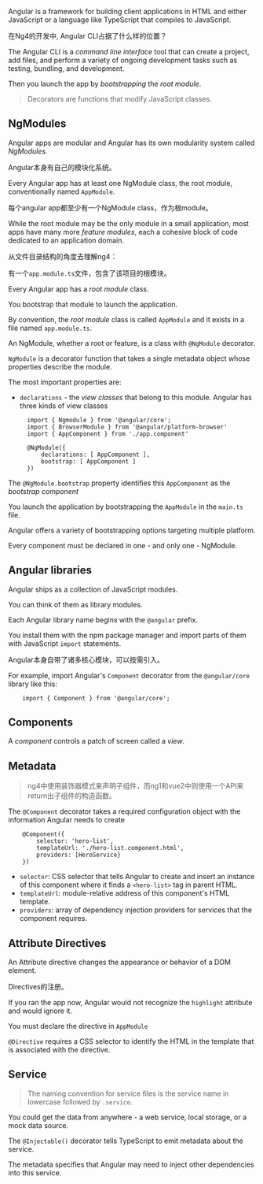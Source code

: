 Angular is a framework for building client applications in HTML and either JavaScript or a language like TypeScript that compiles to JavaScript.

在Ng4的开发中, Angular CLI占据了什么样的位置？

The Angular CLI is a *command line interface* tool that can create a project, add files, and perform a variety of ongoing development tasks such as testing, bundling, and development.

Then you launch the app by *bootstrapping* the *root module*.

> Decorators are functions that modify JavaScript classes.

## NgModules

Angular apps are modular and Angular has its own modularity system called *NgModules*.

Angular本身有自己的模块化系统。

Every Angular app has at least one NgModule class, the root module, conventionally named `AppModule`.

每个angular app都至少有一个NgModule class，作为根module。

While the root module may be the only module in a small application, most apps have many more *feature modules*, each a cohesive block of code dedicated to an application domain.

从文件目录结构的角度去理解ng4：

有一个`app.module.ts`文件，包含了该项目的根模块。

Every Angular app has a *root module* class.

You bootstrap that module to launch the application.

By convention, the *root module* class is called `AppModule` and it exists in a file named `app.module.ts`.

An NgModule, whether a root or feature, is a class with `@NgModule` decorator.

`NgModule` is a decorator function that takes a single metadata object whose properties describe the module.

The most important properties are:

- `declarations` - the *view classes* that belong to this module. Angular has three kinds of view classes


        import { Ngmodule } from '@angular/core';
        import { BrowserModule } from '@angular/platform-browser'
        import { AppComponent } from './app.component'
        
        @NgModule({
            declarations: [ AppComponent ],
            bootstrap: [ AppComponent ]
        })
        
The `@NgModule.bootstrap` property identifies this `AppComponent` as the *bootstrap component*

You launch the application by bootstrapping the `AppModule` in the `main.ts` file.

Angular offers a variety of bootstrapping options targeting multiple platform.

Every component must be declared in one - and only one - NgModule.       

## Angular libraries

Angular ships as a collection of JavaScript modules.

You can think of them as library modules.

Each Angular library name begins with the `@angular` prefix.

You install them with the npm package manager and import parts of them with JavaScript `import` statements.

Angular本身自带了诸多核心模块，可以按需引入。

For example, import Angular's `Component` decorator from the `@angular/core` library like this:

        import { Component } from '@angular/core';
        


## Components

A *component* controls a patch of screen called a *view*.

## Metadata

> ng4中使用装饰器模式来声明子组件，而ng1和vue2中则使用一个API来return出子组件的构造函数。

The `@Component` decorator takes a required configuration object with the information Angular needs to create 

        @Component({
            selector: 'hero-list',
            templateUrl: './hero-list.component.html',
            providers: [HeroService}
        })
            
            
- `selector`: CSS selector that tells Angular to create and insert an instance of this component where it finds a `<hero-list>` tag in parent HTML.
- `templateUrl`: module-relative address of this component's HTML template.
- `providers`: array of dependency injection providers for services that the component requires.

## Attribute Directives

An Attribute directive changes the appearance or behavior of a DOM element.

Directives的注册。

If you ran the app now, Angular would not recognize the `highlight` attribute and would ignore it.

You must declare the directive in `AppModule`

`@Directive` requires a CSS selector to identify the HTML in the template that is associated with the directive.

## Service

> The naming convention for service files is the service name in lowercase followed by `.service`.

You could get the data from anywhere - a web service, local storage, or a mock data source.

The `@Injectable()` decorator tells TypeScript to emit metadata about the service.

The metadata specifies that Angular may need to inject other dependencies into this service.